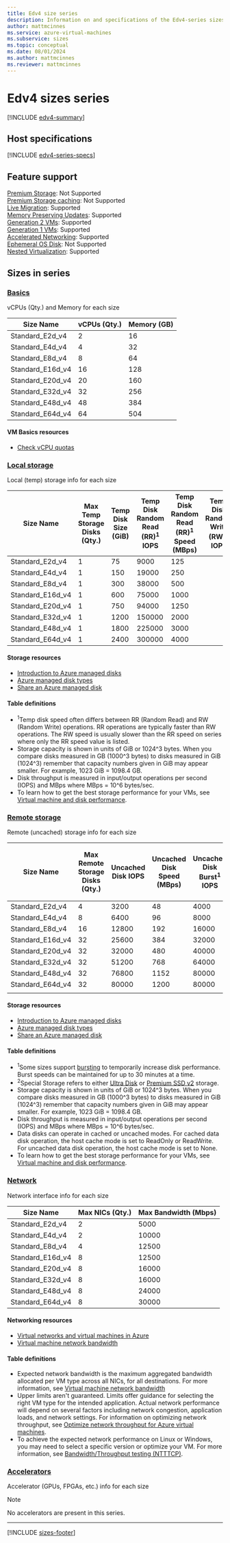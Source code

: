 ```yaml
---
title: Edv4 size series
description: Information on and specifications of the Edv4-series sizes
author: mattmcinnes
ms.service: azure-virtual-machines
ms.subservice: sizes
ms.topic: conceptual
ms.date: 08/01/2024
ms.author: mattmcinnes
ms.reviewer: mattmcinnes
---
```


# Edv4 sizes series

[!INCLUDE [edv4-summary](./includes/edv4-series-summary.md)]

## Host specifications
[!INCLUDE [edv4-series-specs](./includes/edv4-series-specs.md)]

## Feature support
[Premium Storage](../../premium-storage-performance.md): Not Supported <br>[Premium Storage caching](../../premium-storage-performance.md): Not Supported <br>[Live Migration](../../maintenance-and-updates.md): Supported <br>[Memory Preserving Updates](../../maintenance-and-updates.md): Supported <br>[Generation 2 VMs](../../generation-2.md): Supported <br>[Generation 1 VMs](../../generation-2.md): Supported <br>[Accelerated Networking](../../../virtual-network/create-vm-accelerated-networking-cli.md): Supported <br>[Ephemeral OS Disk](../../ephemeral-os-disks.md): Not Supported <br>[Nested Virtualization](/virtualization/hyper-v-on-windows/user-guide/nested-virtualization): Supported <br>

## Sizes in series

### [Basics](#tab/sizebasic)

vCPUs (Qty.) and Memory for each size

| Size Name | vCPUs (Qty.) | Memory (GB) |
| --- | --- | --- |
| Standard_E2d_v4 | 2 | 16 |
| Standard_E4d_v4 | 4 | 32 |
| Standard_E8d_v4 | 8 | 64 |
| Standard_E16d_v4 | 16 | 128 |
| Standard_E20d_v4 | 20 | 160 |
| Standard_E32d_v4 | 32 | 256 |
| Standard_E48d_v4 | 48 | 384 |
| Standard_E64d_v4 | 64 | 504 |

#### VM Basics resources
- [Check vCPU quotas](../../../virtual-machines/quotas.md)

### [Local storage](#tab/sizestoragelocal)

Local (temp) storage info for each size

| Size Name | Max Temp Storage Disks (Qty.) | Temp Disk Size (GiB) | Temp Disk Random Read (RR)<sup>1</sup> IOPS | Temp Disk Random Read (RR)<sup>1</sup> Speed (MBps) | Temp Disk Random Write (RW)<sup>1</sup> IOPS | Temp Disk Random Write (RW)<sup>1</sup> Speed (MBps) | Local-Special-Disk-Count | Local-Special-Disk-Size-GB | Local-Special-Disk-RR-IOPS | Local-Special-Disk-RR-MBps |
| --- | --- | --- | --- | --- | --- | --- | --- | --- | --- | --- |
| Standard_E2d_v4 | 1 | 75 | 9000 | 125 |  |  |  |  |  |  |
| Standard_E4d_v4 | 1 | 150 | 19000 | 250 |  |  |  |  |  |  |
| Standard_E8d_v4 | 1 | 300 | 38000 | 500 |  |  |  |  |  |  |
| Standard_E16d_v4 | 1 | 600 | 75000 | 1000 |  |  |  |  |  |  |
| Standard_E20d_v4 | 1 | 750 | 94000 | 1250 |  |  |  |  |  |  |
| Standard_E32d_v4 | 1 | 1200 | 150000 | 2000 |  |  |  |  |  |  |
| Standard_E48d_v4 | 1 | 1800 | 225000 | 3000 |  |  |  |  |  |  |
| Standard_E64d_v4 | 1 | 2400 | 300000 | 4000 |  |  |  |  |  |  |

#### Storage resources
- [Introduction to Azure managed disks](../../../virtual-machines/managed-disks-overview.md)
- [Azure managed disk types](../../../virtual-machines/disks-types.md)
- [Share an Azure managed disk](../../../virtual-machines/disks-shared.md)

#### Table definitions
- <sup>1</sup>Temp disk speed often differs between RR (Random Read) and RW (Random Write) operations. RR operations are typically faster than RW operations. The RW speed is usually slower than the RR speed on series where only the RR speed value is listed.
- Storage capacity is shown in units of GiB or 1024^3 bytes. When you compare disks measured in GB (1000^3 bytes) to disks measured in GiB (1024^3) remember that capacity numbers given in GiB may appear smaller. For example, 1023 GiB = 1098.4 GB.
- Disk throughput is measured in input/output operations per second (IOPS) and MBps where MBps = 10^6 bytes/sec.
- To learn how to get the best storage performance for your VMs, see [Virtual machine and disk performance](../../../virtual-machines/disks-performance.md).

### [Remote storage](#tab/sizestorageremote)

Remote (uncached) storage info for each size

| Size Name | Max Remote Storage Disks (Qty.) | Uncached Disk IOPS | Uncached Disk Speed (MBps) | Uncached Disk Burst<sup>1</sup> IOPS | Uncached Disk Burst<sup>1</sup> Speed (MBps) | Uncached Special<sup>2</sup> Disk IOPS | Uncached Special<sup>2</sup> Disk Speed (MBps) | Uncached Burst<sup>1</sup> Special<sup>2</sup> Disk IOPS | Uncached Burst<sup>1</sup> Special<sup>2</sup> Disk Speed (MBps) |
| --- | --- | --- | --- | --- | --- | --- | --- | --- | --- |
| Standard_E2d_v4 | 4 | 3200 | 48 | 4000 | 200 |  |  |  |  |
| Standard_E4d_v4 | 8 | 6400 | 96 | 8000 | 200 |  |  |  |  |
| Standard_E8d_v4 | 16 | 12800 | 192 | 16000 | 400 |  |  |  |  |
| Standard_E16d_v4 | 32 | 25600 | 384 | 32000 | 800 |  |  |  |  |
| Standard_E20d_v4 | 32 | 32000 | 480 | 40000 | 1000 |  |  |  |  |
| Standard_E32d_v4 | 32 | 51200 | 768 | 64000 | 1600 |  |  |  |  |
| Standard_E48d_v4 | 32 | 76800 | 1152 | 80000 | 2000 |  |  |  |  |
| Standard_E64d_v4 | 32 | 80000 | 1200 | 80000 | 2000 |  |  |  |  |
|  |  |  |  |  |  |  |  |  |  |

#### Storage resources
- [Introduction to Azure managed disks](../../../virtual-machines/managed-disks-overview.md)
- [Azure managed disk types](../../../virtual-machines/disks-types.md)
- [Share an Azure managed disk](../../../virtual-machines/disks-shared.md)

#### Table definitions
- <sup>1</sup>Some sizes support [bursting](../../disk-bursting.md) to temporarily increase disk performance. Burst speeds can be maintained for up to 30 minutes at a time.
- <sup>2</sup>Special Storage refers to either [Ultra Disk](../../../virtual-machines/disks-enable-ultra-ssd.md) or [Premium SSD v2](../../../virtual-machines/disks-deploy-premium-v2.md) storage.
- Storage capacity is shown in units of GiB or 1024^3 bytes. When you compare disks measured in GB (1000^3 bytes) to disks measured in GiB (1024^3) remember that capacity numbers given in GiB may appear smaller. For example, 1023 GiB = 1098.4 GB.
- Disk throughput is measured in input/output operations per second (IOPS) and MBps where MBps = 10^6 bytes/sec.
- Data disks can operate in cached or uncached modes. For cached data disk operation, the host cache mode is set to ReadOnly or ReadWrite. For uncached data disk operation, the host cache mode is set to None.
- To learn how to get the best storage performance for your VMs, see [Virtual machine and disk performance](../../../virtual-machines/disks-performance.md).


### [Network](#tab/sizenetwork)

Network interface info for each size

| Size Name | Max NICs (Qty.) | Max Bandwidth (Mbps) |
| --- | --- | --- |
| Standard_E2d_v4 | 2 | 5000 |
| Standard_E4d_v4 | 2 | 10000 |
| Standard_E8d_v4 | 4 | 12500 |
| Standard_E16d_v4 | 8 | 12500 |
| Standard_E20d_v4 | 8 | 16000 |
| Standard_E32d_v4 | 8 | 16000 |
| Standard_E48d_v4 | 8 | 24000 |
| Standard_E64d_v4 | 8 | 30000 |

#### Networking resources
- [Virtual networks and virtual machines in Azure](../../../virtual-network/network-overview.md)
- [Virtual machine network bandwidth](../../../virtual-network/virtual-machine-network-throughput.md)

#### Table definitions
- Expected network bandwidth is the maximum aggregated bandwidth allocated per VM type across all NICs, for all destinations. For more information, see [Virtual machine network bandwidth](../../../virtual-network/virtual-machine-network-throughput.md)
- Upper limits aren't guaranteed. Limits offer guidance for selecting the right VM type for the intended application. Actual network performance will depend on several factors including network congestion, application loads, and network settings. For information on optimizing network throughput, see [Optimize network throughput for Azure virtual machines](../../../virtual-network/virtual-network-optimize-network-bandwidth.md). 
-  To achieve the expected network performance on Linux or Windows, you may need to select a specific version or optimize your VM. For more information, see [Bandwidth/Throughput testing (NTTTCP)](../../../virtual-network/virtual-network-bandwidth-testing.md).

### [Accelerators](#tab/sizeaccelerators)

Accelerator (GPUs, FPGAs, etc.) info for each size

> [!NOTE]
> No accelerators are present in this series.

---

[!INCLUDE [sizes-footer](../includes/sizes-footer.md)]
